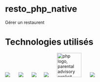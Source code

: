 # resto_php_native 
Gérer un restaurent 

# Technologies utilisés
<div>
<img src="https://img.icons8.com/color/48/000000/visual-studio-code-2019.png"/> &nbsp;  &nbsp; &nbsp;
<img src="https://img.icons8.com/color/48/000000/javascript--v2.png"/> &nbsp; &nbsp; &nbsp;
<img src="https://img.icons8.com/color/48/000000/html-5--v1.png"/>&nbsp; &nbsp; &nbsp;
<img src="https://img.icons8.com/color/48/000000/css3.png"/>
&nbsp; &nbsp; &nbsp;
<img src="https://www.freepnglogos.com/uploads/php-logo-png/php-logo-parental-advisory-explicit-content-logo-png-transparent-3.png" width="80" alt="php logo, parental advisory explicit content logo png transparent" /></a>
&nbsp; &nbsp; &nbsp;

<img src="https://img.icons8.com/fluency/48/000000/database.png"/>
</div>
